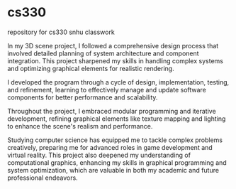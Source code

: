# cs330
repository for cs330 snhu classwork

In my 3D scene project, I followed a comprehensive design process that involved detailed planning of system architecture and component integration. This project sharpened my skills in handling complex systems and optimizing graphical elements for realistic rendering.

I developed the program through a cycle of design, implementation, testing, and refinement, learning to effectively manage and update software components for better performance and scalability.

Throughout the project, I embraced modular programming and iterative development, refining graphical elements like texture mapping and lighting to enhance the scene's realism and performance.

Studying computer science has equipped me to tackle complex problems creatively, preparing me for advanced roles in game development and virtual reality. This project also deepened my understanding of computational graphics, enhancing my skills in graphical programming and system optimization, which are valuable in both my academic and future professional endeavors.
